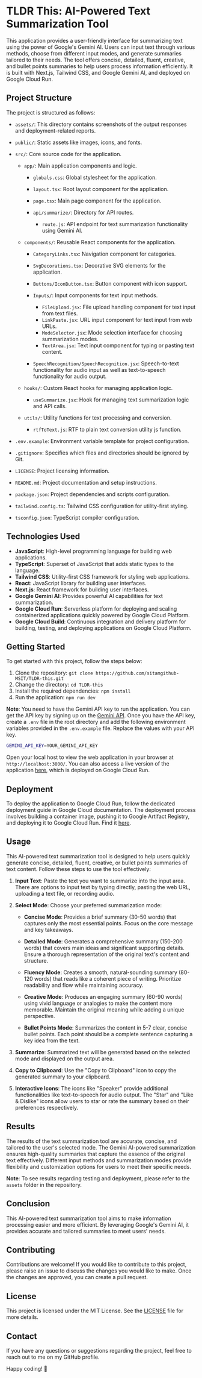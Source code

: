 # TLDR This: AI-Powered Text Summarization Tool

This application provides a user-friendly interface for summarizing text using the power of Google's Gemini AI. Users can input text through various methods, choose from different input modes, and generate summaries tailored to their needs. The tool offers concise, detailed, fluent, creative, and bullet points summaries to help users process information efficiently. It is built with Next.js, Tailwind CSS, and Google Gemini AI, and deployed on Google Cloud Run.

## Project Structure

The project is structured as follows:

- `assets/`: This directory contains screenshots of the output responses and deployment-related reports.

- `public/`: Static assets like images, icons, and fonts.

- `src/`: Core source code for the application.

  - `app/`: Main application components and logic.

    - `globals.css`: Global stylesheet for the application.
    - `layout.tsx`: Root layout component for the application.
    - `page.tsx`: Main page component for the application.

    - `api/summarize/`: Directory for API routes.
      - `route.js`: API endpoint for text summarization functionality using Gemini AI.

  - `components/`: Reusable React components for the application.

    - `CategoryLinks.tsx`: Navigation component for categories.
    - `SvgDecorations.tsx`: Decorative SVG elements for the application.

    - `Buttons/IconButton.tsx`: Button component with icon support.

    - `Inputs/`: Input components for text input methods.

      - `FileUpload.jsx`: File upload handling component for text input from text files.
      - `LinkPaste.jsx`: URL input component for text input from web URLs.
      - `ModeSelector.jsx`: Mode selection interface for choosing summarization modes.
      - `TextArea.jsx`: Text input component for typing or pasting text content.

    - `SpeechRecognition/SpeechRecognition.jsx`: Speech-to-text functionality for audio input as well as text-to-speech functionality for audio output.

  - `hooks/`: Custom React hooks for managing application logic.

    - `useSummarize.jsx`: Hook for managing text summarization logic and API calls.

  - `utils/`: Utility functions for text processing and conversion.
    - `rtfToText.js`: RTF to plain text conversion utility js function.

- `.env.example`: Environment variable template for project configuration.
- `.gitignore`: Specifies which files and directories should be ignored by Git.
- `LICENSE`: Project licensing information.
- `README.md`: Project documentation and setup instructions.
- `package.json`: Project dependencies and scripts configuration.
- `tailwind.config.ts`: Tailwind CSS configuration for utility-first styling.
- `tsconfig.json`: TypeScript compiler configuration.

## Technologies Used

- **JavaScript**: High-level programming language for building web applications.
- **TypeScript**: Superset of JavaScript that adds static types to the language.
- **Tailwind CSS**: Utility-first CSS framework for styling web applications.
- **React**: JavaScript library for building user interfaces.
- **Next.js**: React framework for building user interfaces.
- **Google Gemini AI**: Provides powerful AI capabilities for text summarization.
- **Google Cloud Run**: Serverless platform for deploying and scaling containerized applications quickly powered by Google Cloud Platform.
- **Google Cloud Build**: Continuous integration and delivery platform for building, testing, and deploying applications on Google Cloud Platform.

## Getting Started

To get started with this project, follow the steps below:

1. Clone the repository: `git clone https://github.com/sitamgithub-MSIT/TLDR-this.git`
2. Change the directory: `cd TLDR-this`
3. Install the required dependencies: `npm install`
4. Run the application: `npm run dev`

**Note**: You need to have the Gemini API key to run the application. You can get the API key by signing up on the [Gemini API](https://aistudio.google.com/). Once you have the API key, create a `.env` file in the root directory and add the following environment variables provided in the `.env.example` file. Replace the values with your API key.

```bash
GEMINI_API_KEY=YOUR_GEMINI_API_KEY
```

Open your local host to view the web application in your browser at `http://localhost:3000/`. You can also access a live version of the application [here](https://tldr-this-vgxcoovsla-uc.a.run.app/), which is deployed on Google Cloud Run.

## Deployment

To deploy the application to Google Cloud Run, follow the dedicated deployment guide in Google Cloud documentation. The deployment process involves building a container image, pushing it to Google Artifact Registry, and deploying it to Google Cloud Run. Find it [here](https://cloud.google.com/run/docs/quickstarts/frameworks/deploy-nextjs-service).

## Usage

This AI-powered text summarization tool is designed to help users quickly generate concise, detailed, fluent, creative, or bullet points summaries of text content. Follow these steps to use the tool effectively:

1. **Input Text**: Paste the text you want to summarize into the input area. There are options to input text by typing directly, pasting the web URL, uploading a text file, or recording audio.

2. **Select Mode**: Choose your preferred summarization mode:

   - **Concise Mode**: Provides a brief summary (30-50 words) that captures only the most essential points. Focus on the core message and key takeaways.

   - **Detailed Mode**: Generates a comprehensive summary (150-200 words) that covers main ideas and significant supporting details. Ensure a thorough representation of the original text's content and structure.

   - **Fluency Mode**: Creates a smooth, natural-sounding summary (80-120 words) that reads like a coherent piece of writing. Prioritize readability and flow while maintaining accuracy.

   - **Creative Mode**: Produces an engaging summary (60-90 words) using vivid language or analogies to make the content more memorable. Maintain the original meaning while adding a unique perspective.

   - **Bullet Points Mode**: Summarizes the content in 5-7 clear, concise bullet points. Each point should be a complete sentence capturing a key idea from the text.

3. **Summarize**: Summarized text will be generated based on the selected mode and displayed on the output area.

4. **Copy to Clipboard**: Use the "Copy to Clipboard" icon to copy the generated summary to your clipboard.

5. **Interactive Icons**: The icons like "Speaker" provide additional functionalities like text-to-speech for audio output. The "Star" and "Like & Dislike" icons allow users to star or rate the summary based on their preferences respectively.

## Results

The results of the text summarization tool are accurate, concise, and tailored to the user's selected mode. The Gemini AI-powered summarization ensures high-quality summaries that capture the essence of the original text effectively. Different input methods and summarization modes provide flexibility and customization options for users to meet their specific needs.

**Note**: To see results regarding testing and deployment, please refer to the `assets` folder in the repository.

## Conclusion

This AI-powered text summarization tool aims to make information processing easier and more efficient. By leveraging Google's Gemini AI, it provides accurate and tailored summaries to meet users' needs.

## Contributing

Contributions are welcome! If you would like to contribute to this project, please raise an issue to discuss the changes you would like to make. Once the changes are approved, you can create a pull request.

## License

This project is licensed under the MIT License. See the [LICENSE](LICENSE) file for more details.

## Contact

If you have any questions or suggestions regarding the project, feel free to reach out to me on my GitHub profile.

Happy coding! 🚀
